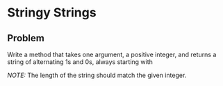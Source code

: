 # Stringy Strings

## Problem

Write a method that takes one argument, a positive integer, and returns a string of alternating 1s and 0s, always starting with

_NOTE:_ The length of the string should match the given integer.
